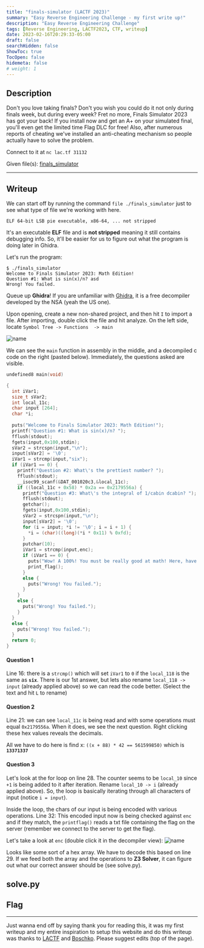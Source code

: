```yaml
---
title: "finals-simulator (LACTF 2023)"
summary: "Easy Reverse Engineering Challenge - my first write up!"
description: "Easy Reverse Engineering Challenge"
tags: [Reverse Engineering, LACTF2023, CTF, writeup]
date: 2023-02-16T20:29:33-05:00
draft: false
searchHidden: false
ShowToc: true
TocOpen: false
hidemeta: false
# weight: 1
---
```


## Description
Don't you love taking finals? Don't you wish you could do it not only during finals week, but during every week? Fret no more, Finals Simulator 2023 has got your back! If you install now and get an A+ on your simulated final, you'll even get the limited time Flag DLC for free! Also, after numerous reports of cheating we've installed an anti-cheating mechanism so people actually have to solve the problem.

Connect to it at `nc lac.tf 31132`

Given file(s): [finals_simulator](/lactf-final-sim/finals_simulator)

---

## Writeup

We can start off by running the command `file ./finals_simulator` just to see what type of file we're working with here.

```text {linenos=false}
ELF 64-bit LSB pie executable, x86-64, ... not stripped
```

It's an executable **ELF** file and is **not stripped** meaning it still contains debugging info. So, it'll be easier for us to figure out what the program is doing later in Ghidra.

Let's run the program:

```text {linenos=false}
$ ./finals_simulator 
Welcome to Finals Simulator 2023: Math Edition!
Question #1: What is sin(x)/n? asd
Wrong! You failed.
```

Queue up **Ghidra**! If you are unfamiliar with [Ghidra](https://github.com/NationalSecurityAgency/ghidra/releases), it is a free  decompiler developed by the NSA (yeah the US one).

Upon opening, create a new non-shared project, and then hit `I` to import a file. After importing, double click the file and hit analyze. On the left side, locate `Symbol Tree -> Functions  -> main`

![name](/lactf-final-sim/2023-02-16_22-17.jpg#center)

We can see the `main` function in assembly in the middle, and a decompiled c code on the right (pasted below). Immediately, the questions asked are visible.


```c {linenos=true}
undefined8 main(void)

{
  int iVar1;
  size_t sVar2;
  int local_11c;
  char input [264];
  char *i;
  
  puts("Welcome to Finals Simulator 2023: Math Edition!");
  printf("Question #1: What is sin(x)/n? ");
  fflush(stdout);
  fgets(input,0x100,stdin);
  sVar2 = strcspn(input,"\n");
  input[sVar2] = '\0';
  iVar1 = strcmp(input,"six");
  if (iVar1 == 0) {
    printf("Question #2: What\'s the prettiest number? ");
    fflush(stdout);
    __isoc99_scanf(&DAT_001020c3,&local_11c);
    if ((local_11c + 0x58) * 0x2a == 0x2179556a) {
      printf("Question #3: What\'s the integral of 1/cabin dcabin? ");
      fflush(stdout);
      getchar();
      fgets(input,0x100,stdin);
      sVar2 = strcspn(input,"\n");
      input[sVar2] = '\0';
      for (i = input; *i != '\0'; i = i + 1) {
        *i = (char)((long)(*i * 0x11) % 0xfd);
      }
      putchar(10);
      iVar1 = strcmp(input,enc);
      if (iVar1 == 0) {
        puts("Wow! A 100%! You must be really good at math! Here, have a flag as a reward.");
        print_flag();
      }
      else {
        puts("Wrong! You failed.");
      }
    }
    else {
      puts("Wrong! You failed.");
    }
  }
  else {
    puts("Wrong! You failed.");
  }
  return 0;
}
```

#### Question 1
Line 16: there is a `strcmp()` which will set `iVar1` to `0` if the `local_118` is the same as **`six`**. There is our 1st answer, but lets also rename `local_118 -> input` (already applied above) so we can read the code better. (Select the text and hit `L` to rename)

#### Question 2
Line 21: we can see `local_11c` is being read and with some operations must equal `0x2179556a`. When it does, we see the next question. Right clicking these hex values reveals the decimals. 

All we have to do here is find x: `((x + 88) * 42 == 561599850)` which is **`13371337`**

#### Question 3
Let's look at the for loop on line 28. The counter seems to be `local_10` since `+1` is being added to it after iteration. Rename `local_10 -> i` (already applied above). So, the loop is basically iterating through all characters of input (notice `i = input`).

Inside the loop, the chars of our input is being encoded with various operations. Line 32: This encoded input now is being checked against `enc` and if they match, the `printflag()` reads a txt file containing the flag on the server (remember we connect to the server to get the flag).

Let's take a look at `enc` (double click it in the decompiler view):
![name](/lactf-final-sim/2023-02-17_02-54-31.png#center)

Looks like some sort of a hex array. We have to decode this based on line 29. If we feed both the array and the operations to **Z3 Solver**, it can figure out what our correct answer should be (see solve.py).

## solve.py



## Flag

---
Just wanna end off by saying thank you for reading this, it was my first writeup and my entire inspiration to setup this website and do this writeup was thanks to [LACTF](https://lactf.uclaacm.com/) and [Boschko](https://boschko.ca/). Please suggest edits (top of the page).
